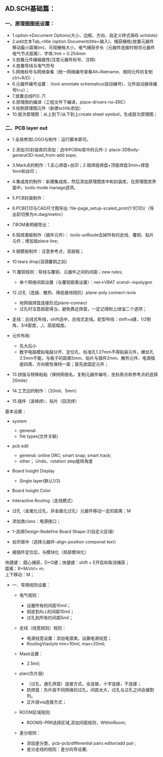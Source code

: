 ## AD.SCH基础篇：  
### 一、原理图图纸设置：  
  - 1.option->Document Options(大小、边框、方向、自定义样式保存.schdots)  
  - 2.add文本Tab,=title /option Document(title=输入)、捕获栅格(放置元器件移动最小距离tm)、可视栅格大小、电气捕获步长（元器件连接时相邻元器件电气节点距离）、字体;1mil = 0.254mm    
  - 3.放置元件编辑属性(注意元器件标号、注释)   
  - 4.放置导线与电气符号  
  - 5.网络标号与网络查看（统一网络编号查看Alt+Netname、相同元件的复制ctrl+R/D）;    
  - 6.元器件编号设置：（tool-annotate schematics(自动编号)、元件自动接续编号t+u）； 
  - 7.放置总线P[0..7]  
  - 8.原理图的编译（工程文件下编译，place-drivers-no-ERC）  
  - 9.绘制原理图元件（新建schlib添加）  
  - 10.层次原理图：从上到下/从下到上create sheet symbol，生成层次原理图；  
  
  
### 二、PCB layer out  
  - 1.全局修改LOGO与制作：运行脚本即可。  
  - 2.添加3D封装库的添加：选中PCBlib库中的元件-》place-3DBody-general3D-load_from-add snpe;    
  - 3.Mark点的制作：1.实心焊盘+丝印；2.阻焊层焊盘+顶层焊盘3mm+焊盘1mm和丝印；  
  
  - 4.集成库的制作：新建集成库，然后添加原理图库中和封装库，在原理图库界面中，tools-mode manage选项。  
  - 5.PCB封装制作：  
  - 6.PCB打印与CAD尺寸图导出: file-page_setup-scaled_print(1:1打印)/（导出前切换为m.dwg/metirc）  
  - 7.BOM表明细导出：  
  - 8.阻焊漏板制作（插件元件）： tools-unRoute去掉所有的走线、覆铜、贴片元件；增加层place line;  
  - 9.钢模板制作：注意参考点，双层板；  
  
  - 10.tears drop(泪滴覆铜之前)    
  - 11.覆铜规则：导线与覆铜、元器件之间的间距；new rules;    
    - 单个网络间距设置（与覆铜距离设置）：net->VBAT scend--inpolygon    
  - 12.过孔（连接、散热、降低接地阻抗）plane-poly connect-isvia  
    - 地网络焊盘连接形式plane-connect    
    - 过孔时注意疏密得当，避免靠近焊盘，一定记得附上绿油二个选项；
    
    
  - 走线：总线式布线，shift选中，总线式走线。蛇型布线：shift+a键，1/2倒角，3/4密度，,/。高低幅度。  
  
  - 元件布局: 
    - 先大后小
    - 数字电路模拟电路分开、定位孔、标准孔1.27mm不得贴装元件，螺丝孔3.5mm不能，与板子的距离5mm、贴片与插件2mm、散热元件、电源插座四周、方向极性保持一直；首先放固定元件；  
  - 13.拼版与特殊粘贴（保持网络名，复制元器件编号，坐标原点和参考点的选择20mile）    
  - 14.工艺边的制作：（20mil、5mm）  
  - 15.插件（波峰焊）、贴片（回流焊）  

基本设置：  
  - system  
    - genenal  
    - file types(文件关联)
  - pcb edit
    - genenal: online DRC; smart snap; smart track;  
    - other； Undo、rotation step旋转角度  
  - Board Insight Display  
    - Single layer(默认1/3)
  - Board Insight Color  
  - Interactive Routing（走线模式）    
  
  - 过孔（金属化过孔、非金属化过孔）元器件移动一定的距离：M  
  - 添加类class：电源接口；  
  - 1-选择Design-Redefine Board Shape-2(自定义区域)  
  - 丝印居中（选择元器件-align-position componet text）  
  - 接插件定位后，与模块化（局部模块化）
 
快捷键：
  圆心捕获，D+O键；快捷键：shift + E开启和取消捕获；  
  距离：R+M/ctrl+ m;  
  上下移动：M；  
  
- 一、常用规则设置：
  - 电气规则：  
    - 设置所有的间距10mil；  
    - 铜皮到ALL的间距10mil；  
    - 过孔到所有的间距5mil；  
    
  - 走线（线宽规则）规则：  
    - 电源线宽设置：添加电源类，设置电源线宽；  
    - RoutingViastyle min=10mil, max=20mil;  
    
  - Mask设置：  
    - 2.5mil;  
    
  - plan(负片层)  
    - （过孔，通孔焊盘）连接方式，全连接，十字连接，不连接；
    - 防焊盘：负片层不同网络的过孔，间距太大，过孔与过孔之间会被割列。
    - 正片层via连接方式；  
    
  - ROOM区域规则:  
    - ROOMS-PRR选择区域,添加间距规则，WithinRoom;  
    
  - 差分规则：  
    - 添加差分类，pcb-pcb/differential pairs editor/add pair ;
    - 差分走线的规则：差分向导设置;
  
